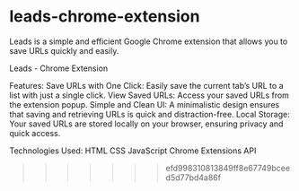 
# leads-chrome-extension
Leads is a simple and efficient Google Chrome extension that allows you to save URLs quickly and easily.

Leads - Chrome Extension

Features:
    Save URLs with One Click: 
      Easily save the current tab’s URL to a list with just a single click.
    View Saved URLs: 
      Access your saved URLs from the extension popup.
    Simple and Clean UI: 
      A minimalistic design ensures that saving and retrieving URLs is quick and distraction-free.
    Local Storage: 
      Your saved URLs are stored locally on your browser, ensuring privacy and quick access.


Technologies Used:
    HTML
    CSS
    JavaScript
    Chrome Extensions API
>>>>>>> efd998310813849ff8e67749bceed5d77bd4a86f
